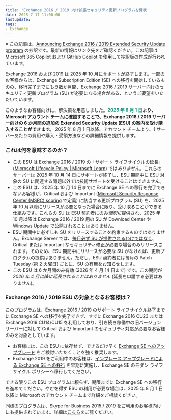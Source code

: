 ```yaml
---
title: 'Exchange 2016 / 2019 向け拡張セキュリティ更新プログラムを発表'
date: 2025-7-17 11:00:00
lastupdate:
tags:
- Exchange
---
```


※ この記事は、[Announcing Exchange 2016 / 2019 Extended Security Update program](https://techcommunity.microsoft.com/blog/exchange/announcing-exchange-2016--2019-extended-security-update-program/4433495) の抄訳です。最新の情報はリンク先をご確認ください。この記事は Microsoft 365 Copilot および GitHub Copilot を使用して抄訳版の作成が行われています。

Exchange 2016 および 2019 は [2025 年 10 月にサポートが終了します](/blog/t-6-months-exchange-server-2016-and-exchange-server-2019-end-of-support)。一部のお客様からは、Exchange Subscription Edition (SE) への移行を開始しているものの、移行完了までにもう数か月間、Exchange 2016 / 2019 サーバー向けのセキュリティ更新プログラム (SU) が必要になる場合がある、というご要望をいただいています。

このようなお客様向けに、解決策を用意しました。<b><span style="color:#169179">2025 年 8 月 1 日</span>より、Microsoft アカウント チームに確認することで、Exchange 2016 / 2019 サーバー向けの 6 か月間の追加の Extended Security Update (ESU) の案内を受け購入することができます。</b> 2025 年 8 月 1 日以降、アカウント チームより、1 サーバーあたりの費用や購入・受領方法などの詳細情報を提供します。

### これは何を意味するのか？

- この ESU は Exchange 2016 / 2019 の「サポート ライフサイクルの延長」([Microsoft Lifecycle Policy | Microsoft Learn](https://learn.microsoft.com/lifecycle/)) では*ありません*。これらのサーバーは 2025 年 10 月 14 日にサポートが終了し、ESU 期間中に ESU 対象の SU に関連する問題以外では技術サポートを受けることはできません。
- この ESU は、2025 年 10 月 14 日までに Exchange SE への移行を完了できないお客様が、Critical および Important ([Microsoft Security Response Center (MSRC) scoring](https://www.microsoft.com/msrc/security-update-severity-rating-system) で定義) に該当する更新プログラム (SU) を、2025 年 10 月以降にリリースが必要となった場合に限り、受け取ることができる仕組みです。これらの SU は ESU 契約者にのみ*個別に*提供され、2025 年 10 月以降は Exchange 2016 / 2019 用の SU が Download Center や Windows Update で公開されることはありません。
- ESU 期間中に必ずしも SU をリリースすることを約束するものではありません。Exchange Server では、[毎月必ず SU が提供されるわけではなく](https://learn.microsoft.com/exchange/new-features/build-numbers-and-release-dates)、Critical または Important なセキュリティ修正が必要な場合のみリリースされます。そのため、ESU 期間中にリリースが必要な SU がなければ、更新プログラムの提供はありません。ただし、ESU 契約者には毎月の Patch Tuesday (第 2 火曜日) ごとに、SU の有無をお知らせします。
- この ESU は 6 か月間のみ有効 (2026 年 4 月 14 日まで) です。この期間が*2026 年 4 月以降に延長されることはありません* (延長を申請する必要はありません)。

### Exchange 2016 / 2019 ESU の対象となるお客様は？

このプログラムは、Exchange 2016 / 2019 のサポート ライフサイクル終了までに Exchange SE への移行を完了できず、すでに Exchange 2016 CU23 または Exchange 2019 CU14/CU15 を利用しており、引き続き稼働中の旧バージョン サーバーに対して Critical および Important のセキュリティ対応が必要なお客様のみを対象としています。

- お客様には、この ESU に依存せず、できるだけ早く [Exchange SE へのアップグレード](/blog/Upgrading-your-organization-from-current-versions-to-Exchange-Server-SE/) をご検討いただくことを強く推奨します。
- Exchange 2019 をご利用中のお客様は、[インプレース アップグレードによる Exchange SE への移行](/blog/why-in-place-upgrade-from-exchange-2019-to-exchange-se-is-low-risk/) を早期に実施し、Exchange SE のモダン ライフサイクル ポリシーへ移行してください。

できる限りこの ESU プログラムに頼らず、期限までに Exchange SE への移行を進めてください。やむを得ず ESU の利用が必要な場合は、2025 年 8 月 1 日以降に Microsoft のアカウント チームまで詳細をご相談ください。

同様のプログラムは、Skype for Business 2015 / 2019 をご利用のお客様向けにも提供されています。詳細は[こちら](https://techcommunity.microsoft.com/blog/skype_for_business_blog/announcing-skype-for-business-2015--2019-extended-security-update-program/4433493)をご覧ください。
